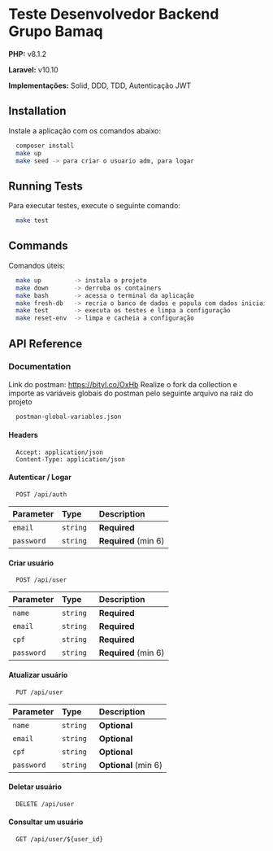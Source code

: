 # Teste Desenvolvedor Backend Grupo Bamaq

**PHP:** v8.1.2

**Laravel:** v10.10

**Implementações:** Solid, DDD, TDD, Autenticação JWT

## Installation

Instale a aplicação com os comandos abaixo:

```bash
  composer install
  make up
  make seed -> para criar o usuario adm, para logar
```

## Running Tests

Para executar testes, execute o seguinte comando:

```bash
  make test
```

## Commands

Comandos úteis:

```bash
  make up         -> instala o projeto
  make down       -> derruba os containers
  make bash       -> acessa o terminal da aplicação
  make fresh-db   -> recria o banco de dados e popula com dados iniciais
  make test       -> executa os testes e limpa a configuração
  make reset-env  -> limpa e cacheia a configuração
```

## API Reference

### Documentation

Link do postman: https://bityl.co/OxHb
Realize o fork da collection e importe as variáveis globais do postman pelo seguinte arquivo na raiz do projeto

```bash
  postman-global-variables.json
```

#### Headers

```:
  Accept: application/json
  Content-Type: application/json
```

#### Autenticar / Logar

```http
  POST /api/auth
```

| Parameter  | Type      | Description          |
| :--------- | :-------- | :------------------- |
| `email`    | `string`  | **Required**         |
| `password` | `string ` | **Required** (min 6) |

#### Criar usuário

```http
  POST /api/user
```

| Parameter  | Type      | Description          |
| :--------- | :-------- | :------------------- |
| `name`     | `string`  | **Required**         |
| `email`    | `string`  | **Required**         |
| `cpf`      | `string ` | **Required**         |
| `password` | `string ` | **Required** (min 6) |

#### Atualizar usuário

```http
  PUT /api/user
```

| Parameter  | Type      | Description          |
| :--------- | :-------- | :------------------- |
| `name`     | `string`  | **Optional**         |
| `email`    | `string`  | **Optional**         |
| `cpf`      | `string ` | **Optional**         |
| `password` | `string ` | **Optional** (min 6) |

#### Deletar usuário

```http
  DELETE /api/user
```

#### Consultar um usuário

```http
  GET /api/user/${user_id}
```
